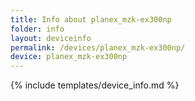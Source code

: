 ```yaml
---
title: Info about planex_mzk-ex300np
folder: info
layout: deviceinfo
permalink: /devices/planex_mzk-ex300np/
device: planex_mzk-ex300np
---
```

{% include templates/device_info.md %}
